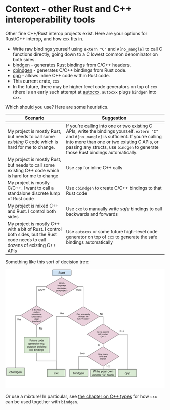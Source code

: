# Context - other Rust and C++ interoperability tools

Other fine C++/Rust interop projects exist. Here are your options for Rust/C++ interop, and how `cxx` fits in.

* Write raw bindings yourself using `extern "C"` and `#[no_mangle]` to call C functions directly, going down to a C lowest common denominator on both sides.
* [bindgen](https://docs.rs/bindgen/) - generates Rust bindings from C/C++ headers.
* [cbindgen](https://docs.rs/cbindgen/) - generates C/C++ bindings from Rust code.
* [cpp](https://docs.rs/cpp) - allows inline C++ code within Rust code.
* This current crate, `cxx`
* In the future, there may be higher level code generators on top of `cxx` (there is an early such attempt at [autocxx](http://docs.rs/autocxx). `autocxx` plugs `bindgen` into `cxx`.

Which should you use? Here are some heuristics.

| Scenario | Suggestion |
| -------- | ---------- |
| My project is mostly Rust, but needs to call some _existing_ C code which is hard for me to change. | If you're calling into one or two existing C APIs, write the bindings yourself. `extern "C"` and `#[no_mangle]` is sufficient. If you're calling into more than one or two existing C APIs, or passing any structs, use `bindgen` to generate those Rust bindings automatically. |
| My project is mostly Rust, but needs to call some existing C++ code which is hard for me to change | Use `cpp` for inline C++ calls |
| My project is mostly C/C++. I want to call a standalone discrete lump of Rust code | Use `cbindgen` to create C/C++ bindings to that Rust code |
| My project is mixed C++ and Rust. I control both sides | Use `cxx` to manually write _safe_ bindings to call backwards and forwards |
| My project is mostly C++ with a bit of Rust. I control both sides, but the Rust code needs to call dozens of existing C++ APIs | Use `autocxx` or some future high-level code generator on top of `cxx` to generate the safe bindings automatically |

Something like this sort of decision tree:

<img src="decision_tree.svg">

Or use a mixture! In particular, see [the chapter on C++ types](cpp-types.md) for how `cxx` can be used together with `bindgen`.